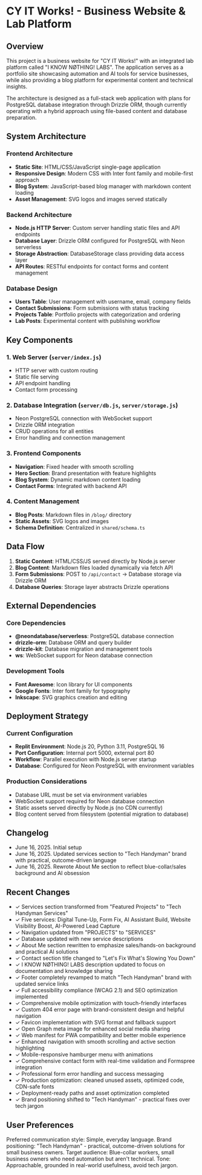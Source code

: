 # CY IT Works! - Business Website & Lab Platform

## Overview

This project is a business website for "CY IT Works!" with an integrated lab platform called "I KNOW NØTHING! LABS". The application serves as a portfolio site showcasing automation and AI tools for service businesses, while also providing a blog platform for experimental content and technical insights.

The architecture is designed as a full-stack web application with plans for PostgreSQL database integration through Drizzle ORM, though currently operating with a hybrid approach using file-based content and database preparation.

## System Architecture

### Frontend Architecture
- **Static Site**: HTML/CSS/JavaScript single-page application
- **Responsive Design**: Modern CSS with Inter font family and mobile-first approach
- **Blog System**: JavaScript-based blog manager with markdown content loading
- **Asset Management**: SVG logos and images served statically

### Backend Architecture
- **Node.js HTTP Server**: Custom server handling static files and API endpoints
- **Database Layer**: Drizzle ORM configured for PostgreSQL with Neon serverless
- **Storage Abstraction**: DatabaseStorage class providing data access layer
- **API Routes**: RESTful endpoints for contact forms and content management

### Database Design
- **Users Table**: User management with username, email, company fields
- **Contact Submissions**: Form submissions with status tracking
- **Projects Table**: Portfolio projects with categorization and ordering
- **Lab Posts**: Experimental content with publishing workflow

## Key Components

### 1. Web Server (`server/index.js`)
- HTTP server with custom routing
- Static file serving
- API endpoint handling
- Contact form processing

### 2. Database Integration (`server/db.js`, `server/storage.js`)
- Neon PostgreSQL connection with WebSocket support
- Drizzle ORM integration
- CRUD operations for all entities
- Error handling and connection management

### 3. Frontend Components
- **Navigation**: Fixed header with smooth scrolling
- **Hero Section**: Brand presentation with feature highlights
- **Blog System**: Dynamic markdown content loading
- **Contact Forms**: Integrated with backend API

### 4. Content Management
- **Blog Posts**: Markdown files in `/blog/` directory
- **Static Assets**: SVG logos and images
- **Schema Definition**: Centralized in `shared/schema.ts`

## Data Flow

1. **Static Content**: HTML/CSS/JS served directly by Node.js server
2. **Blog Content**: Markdown files loaded dynamically via fetch API
3. **Form Submissions**: POST to `/api/contact` → Database storage via Drizzle ORM
4. **Database Queries**: Storage layer abstracts Drizzle operations

## External Dependencies

### Core Dependencies
- **@neondatabase/serverless**: PostgreSQL database connection
- **drizzle-orm**: Database ORM and query builder
- **drizzle-kit**: Database migration and management tools
- **ws**: WebSocket support for Neon database connection

### Development Tools
- **Font Awesome**: Icon library for UI components
- **Google Fonts**: Inter font family for typography
- **Inkscape**: SVG graphics creation and editing

## Deployment Strategy

### Current Configuration
- **Replit Environment**: Node.js 20, Python 3.11, PostgreSQL 16
- **Port Configuration**: Internal port 5000, external port 80
- **Workflow**: Parallel execution with Node.js server startup
- **Database**: Configured for Neon PostgreSQL with environment variables

### Production Considerations
- Database URL must be set via environment variables
- WebSocket support required for Neon database connection
- Static assets served directly by Node.js (no CDN currently)
- Blog content served from filesystem (potential migration to database)

## Changelog
- June 16, 2025. Initial setup
- June 16, 2025. Updated services section to "Tech Handyman" brand with practical, outcome-driven language
- June 16, 2025. Rewrote About Me section to reflect blue-collar/sales background and AI obsession

## Recent Changes
- ✓ Services section transformed from "Featured Projects" to "Tech Handyman Services"
- ✓ Five services: Digital Tune-Up, Form Fix, AI Assistant Build, Website Visibility Boost, AI-Powered Lead Capture
- ✓ Navigation updated from "PROJECTS" to "SERVICES"
- ✓ Database updated with new service descriptions
- ✓ About Me section rewritten to emphasize sales/hands-on background and practical AI solutions
- ✓ Contact section title changed to "Let's Fix What's Slowing You Down"
- ✓ I KNOW NØTHING! LABS description updated to focus on documentation and knowledge sharing
- ✓ Footer completely revamped to match "Tech Handyman" brand with updated service links
- ✓ Full accessibility compliance (WCAG 2.1) and SEO optimization implemented
- ✓ Comprehensive mobile optimization with touch-friendly interfaces
- ✓ Custom 404 error page with brand-consistent design and helpful navigation
- ✓ Favicon implementation with SVG format and fallback support
- ✓ Open Graph meta image for enhanced social media sharing
- ✓ Web manifest for PWA compatibility and better mobile experience
- ✓ Enhanced navigation with smooth scrolling and active section highlighting
- ✓ Mobile-responsive hamburger menu with animations
- ✓ Comprehensive contact form with real-time validation and Formspree integration
- ✓ Professional form error handling and success messaging
- ✓ Production optimization: cleaned unused assets, optimized code, CDN-safe fonts
- ✓ Deployment-ready paths and asset optimization completed
- ✓ Brand positioning shifted to "Tech Handyman" - practical fixes over tech jargon

## User Preferences

Preferred communication style: Simple, everyday language.
Brand positioning: "Tech Handyman" - practical, outcome-driven solutions for small business owners.
Target audience: Blue-collar workers, small business owners who need automation but aren't technical.
Tone: Approachable, grounded in real-world usefulness, avoid tech jargon.